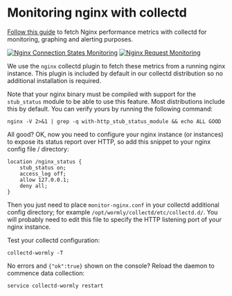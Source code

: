Monitoring nginx with collectd
============

[Follow this guide](https://www.wormly.com/help/collectd-plugins/nginx-monitoring) to fetch Nginx performance metrics with collectd for monitoring, graphing and alerting purposes.

[![Nginx Connection States Monitoring](https://d1v0bax3d3bxs8.cloudfront.net/cloud-monitoring/nginx-connection-states.png)](https://www.wormly.com/help/collectd-plugins/nginx-monitoring)
[![Nginx Request Monitoring](https://d1v0bax3d3bxs8.cloudfront.net/cloud-monitoring/nginx-connection-requests.png)](https://www.wormly.com/help/collectd-plugins/nginx-monitoring)

We use the `nginx` collectd plugin to fetch these metrics from a running nginx instance.  This plugin is included by default in our collectd distribution so no additional installation is required.

Note that your nginx binary must be compiled with support for the `stub_status` module to be able to use this feature.  Most distributions include this by default.  You can verify yours by running the following command:

```
nginx -V 2>&1 | grep -q with-http_stub_status_module && echo ALL GOOD
 ```

 All good?  OK, now you need to configure your nginx instance (or instances) to expose its status report over HTTP, so add this snippet to your nginx config file / directory:

```nginx
location /nginx_status {
	stub_status on;
	access_log off;
	allow 127.0.0.1;
	deny all;
}
```

Then you just need to place `monitor-nginx.conf` in your collectd additional config directory; for example `/opt/wormly/collectd/etc/collectd.d/`. You will probably need to edit this file to specify the HTTP listening port of your nginx instance.

Test your collectd configuration:

```Shell
collectd-wormly -T
```

No errors and `{"ok":true}` shown on the console?  Reload the daemon to commence data collection:

```Shell
service collectd-wormly restart
```
